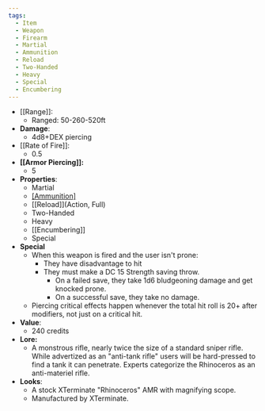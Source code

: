 ```yaml
---
tags:
  - Item
  - Weapon
  - Firearm
  - Martial
  - Ammunition
  - Reload
  - Two-Handed
  - Heavy
  - Special
  - Encumbering
---
```

* [[Range]]:
	* Ranged: 50-260-520ft
* __Damage__:
	* 4d8+DEX piercing
* [[Rate of Fire]]:
	* 0.5
* **[[Armor Piercing]]:**
	* 5  
* **Properties**:
	* Martial
	* [[Ammunition]](3)
	* [[Reload]](Action, Full)
	* Two-Handed
	* Heavy
	* [[Encumbering]]
	* Special
* **Special**
	* When this weapon is fired and the user isn't prone:
	    * They have disadvantage to hit
	    * They must make a DC 15 Strength saving throw.
		    * On a failed save, they take 1d6 bludgeoning damage and get knocked prone.
		    * On a successful save, they take no damage.
	* Piercing critical effects happen whenever the total hit roll is 20+ after modifiers, not just on a critical hit.
* **Value**:
	* 240 credits
* **Lore:**
	* A monstrous rifle, nearly twice the size of a standard sniper rifle. While advertized as an "anti-tank rifle" users will be hard-pressed to find a tank it can penetrate. Experts categorize the Rhinoceros as an anti-materiel rifle.
* **Looks**:
	* A stock XTerminate "Rhinoceros" AMR with magnifying scope.
	* Manufactured by XTerminate.
